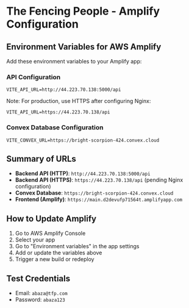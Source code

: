 # The Fencing People - Amplify Configuration

## Environment Variables for AWS Amplify

Add these environment variables to your Amplify app:

### API Configuration
```
VITE_API_URL=http://44.223.70.138:5000/api
```
Note: For production, use HTTPS after configuring Nginx:
```
VITE_API_URL=https://44.223.70.138/api
```

### Convex Database Configuration
```
VITE_CONVEX_URL=https://bright-scorpion-424.convex.cloud
```

## Summary of URLs

- **Backend API (HTTP)**: `http://44.223.70.138:5000/api`
- **Backend API (HTTPS)**: `https://44.223.70.138/api` (pending Nginx configuration)
- **Convex Database**: `https://bright-scorpion-424.convex.cloud`
- **Frontend (Amplify)**: `https://main.d2devufp71564t.amplifyapp.com`

## How to Update Amplify

1. Go to AWS Amplify Console
2. Select your app
3. Go to "Environment variables" in the app settings
4. Add or update the variables above
5. Trigger a new build or redeploy

## Test Credentials
- Email: `abaza@tfp.com`
- Password: `abaza123`